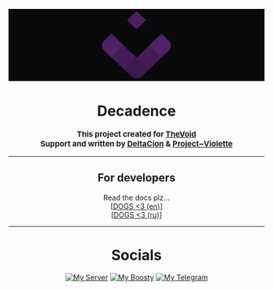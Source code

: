 <p align="center">
	<img src="img/main/Project_Void.png" alt="Project~Void background">
</p>

<H1 align="center">Decadence</H1>

<p align="center" style="font-size: 15px">
    <b>
    This project created for <a href="https://discord.gg/B49BVyDCAr">TheVoid</a>
        <br>
		Support and written by <a href="https://github.com/Nionim">DeltaCion</a>
		&
		<a href="https://discord.gg/MEBkvJbe4P">Project~Violette</a>
    </b>
</p>

---

<H2 align="center">For developers</H2>

<p align="center">
    Read the docs plz...
	<br>
	[<a href="docs/en/raws/WhatIsIt.md">DOGS <3 (en)</a>]
	<br>
	[<a href="docs/ru/raws/WhatIsIt.md">DOGS <3 (ru)</a>]
</p>

---
<H1 align="center">Socials</H1>

<p align="center">
  <a href="https://discord.gg/MEBkvJbe4P" target="_blank">
    <img alt="My Server" src="https://img.shields.io/badge/P._Violette-white?style=for-the-badge&logo=discord&logoColor=white&logoSize=64&label=%20&labelColor=5c32a8&color=242323&link=https%3A%2F%2Fdiscord.gg%2FMEBkvJbe4P"></a>
  <a href="https://boosty.to/nionim" target="_blank">
    <img alt="My Boosty" src="https://img.shields.io/badge/DeltaCion-white?style=for-the-badge&logo=boosty&logoColor=white&logoSize=64&label=%20&labelColor=ed7315&color=242323&link=https%3A%2F%2Fboosty.to%2Fnionim"></a>
  <a href="https://t.me/projectviolette" target="_blank">
    <img alt="My Telegram" src="https://img.shields.io/badge/P._Violette-white?style=for-the-badge&logo=telegram&logoColor=white&logoSize=64&label=%20&labelColor=00aeff&color=242323&link=https%3A%2F%2Ft.me%2Fprojectviolette"></a>
</p>
